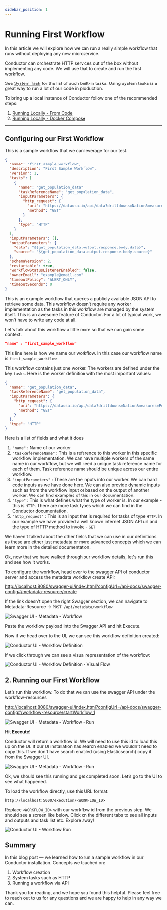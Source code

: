```yaml
---
sidebar_position: 1
---
```


# Running First Workflow

In this article we will explore how we can run a really simple workflow that runs without deploying any new microservice. 

Conductor can orchestrate HTTP services out of the box without implementing any code.  We will use that to create and run the first workflow.

See [System Task](../concepts/system-tasks) for the list of such built-in tasks.
Using system tasks is a great way to run a lot of our code in production.

To bring up a local instance of Conductor follow one of the recommended steps:
1. [Running Locally - From Code](../install/running-locally.md)
2. [Running Locally - Docker Compose](../install/running-locally-docker.md)

---

## Configuring our First Workflow

This is a sample workflow that we can leverage for our test.

```json
{
  "name": "first_sample_workflow",
  "description": "First Sample Workflow",
  "version": 1,
  "tasks": [
    {
      "name": "get_population_data",
      "taskReferenceName": "get_population_data",
      "inputParameters": {
        "http_request": {
          "uri": "https://datausa.io/api/data?drilldowns=Nation&measures=Population",
          "method": "GET"
        }
      },
      "type": "HTTP"
    }
  ],
  "inputParameters": [],
  "outputParameters": {
    "data": "${get_population_data.output.response.body.data}",
    "source": "${get_population_data.output.response.body.source}"
  },
  "schemaVersion": 2,
  "restartable": true,
  "workflowStatusListenerEnabled": false,
  "ownerEmail": "example@email.com",
  "timeoutPolicy": "ALERT_ONLY",
  "timeoutSeconds": 0
}
```

This is an example workflow that queries a publicly available JSON API to retrieve some data. This workflow doesn’t
require any worker implementation as the tasks in this workflow are managed by the system itself. This is an awesome
feature of Conductor. For a lot of typical work, we won’t have to write any code at all.

Let's talk about this workflow a little more so that we can gain some context.

```json
"name" : "first_sample_workflow"
```

This line here is how we name our workflow. In this case our workflow name is `first_sample_workflow`

This workflow contains just one worker. The workers are defined under the key `tasks`. Here is the worker definition
with the most important values:

```json
{
  "name": "get_population_data",
  "taskReferenceName": "get_population_data",
  "inputParameters": {
    "http_request": {
      "uri": "https://datausa.io/api/data?drilldowns=Nation&measures=Population",
      "method": "GET"
    }
  },
  "type": "HTTP"
}
```

Here is a list of fields and what it does:

1. `"name"` : Name of our worker
2. `"taskReferenceName"` : This is a reference to this worker in this specific workflow implementation. We can have multiple
   workers of the same name in our workflow, but we will need a unique task reference name for each of them. Task
   reference name should be unique across our entire workflow.
3. `"inputParameters"` : These are the inputs into our worker. We can hard code inputs as we have done here. We can
   also provide dynamic inputs such as from the workflow input or based on the output of another worker. We can find
   examples of this in our documentation.
4. `"type"` : This is what defines what the type of worker is. In our example - this is `HTTP`. There are more task
   types which we can find in the Conductor documentation.
5. `"http_request"` : This is an input that is required for tasks of type `HTTP`. In our example we have provided a well
   known internet JSON API url and the type of HTTP method to invoke - `GET`

We haven't talked about the other fields that we can use in our definitions as these are either just
metadata or more advanced concepts which we can learn more in the detailed documentation.

Ok, now that we have walked through our workflow details, let's run this and see how it works.

To configure the workflow, head over to the swagger API of conductor server and access the metadata workflow create API:

[http://localhost:8080/swagger-ui/index.html?configUrl=/api-docs/swagger-config#/metadata-resource/create](http://localhost:8080/swagger-ui/index.html?configUrl=/api-docs/swagger-config#/metadata-resource/create)

If the link doesn’t open the right Swagger section, we can navigate to Metadata-Resource
→ `POST /api/metadata/workflow`

![Swagger UI - Metadata - Workflow](/img/tutorial/metadataWorkflowPost.png)

Paste the workflow payload into the Swagger API and hit Execute.

Now if we head over to the UI, we can see this workflow definition created:

![Conductor UI - Workflow Definition](/img/tutorial/uiWorkflowDefinition.png)

If we click through we can see a visual representation of the workflow:

![Conductor UI - Workflow Definition - Visual Flow](/img/tutorial/uiWorkflowDefinitionVisual.png)

## 2. Running our First Workflow

Let’s run this workflow. To do that we can use the swagger API under the workflow-resources

[http://localhost:8080/swagger-ui/index.html?configUrl=/api-docs/swagger-config#/workflow-resource/startWorkflow_1](http://localhost:8080/swagger-ui/index.html?configUrl=/api-docs/swagger-config#/workflow-resource/startWorkflow_1)

![Swagger UI - Metadata - Workflow - Run](/img/tutorial/metadataWorkflowRun.png)

Hit **Execute**!

Conductor will return a workflow id. We will need to use this id to load this up on the UI. If our UI installation has
search enabled we wouldn't need to copy this. If we don't have search enabled (using Elasticsearch) copy it from the
Swagger UI.

![Swagger UI - Metadata - Workflow - Run](/img/tutorial/workflowRunIdCopy.png)

Ok, we should see this running and get completed soon. Let’s go to the UI to see what happened.

To load the workflow directly, use this URL format:

```
http://localhost:5000/execution/<WORKFLOW_ID>
```

Replace `<WORKFLOW_ID>` with our workflow id from the previous step. We should see a screen like below. Click on the
different tabs to see all inputs and outputs and task list etc. Explore away!

![Conductor UI - Workflow Run](/img/tutorial/workflowLoaded.png)

## Summary

In this blog post — we learned how to run a sample workflow in our Conductor installation. Concepts we touched on:

1. Workflow creation
2. System tasks such as HTTP
3. Running a workflow via API

Thank you for reading, and we hope you found this helpful. Please feel free to reach out to us for any questions and we
are happy to help in any way we can.

